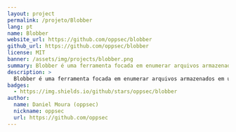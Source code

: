 ```yaml
---
layout: project
permalink: /projeto/Blobber
lang: pt
name: Blobber
website_url: https://github.com/oppsec/blobber
github_url: https://github.com/oppsec/blobber
license: MIT
banner: /assets/img/projects/blobber.png
summary: Blobber é uma ferramenta focada em enumerar arquivos armazenados em um Serviço de Armazenamento de Blobs do Azure com acesso anônimo habilitado.
description: >
  Blobber é uma ferramenta focada em enumerar arquivos armazenados em um Serviço de Armazenamento de Blobs do Azure com acesso anônimo habilitado.
badges:
  - https://img.shields.io/github/stars/oppsec/blobber
author:
  name: Daniel Moura (oppsec)
  nickname: oppsec
  url: https://github.com/oppsec
---
```

